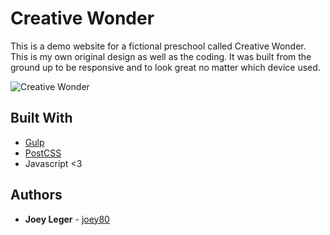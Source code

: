 # Creative Wonder

This is a demo website for a fictional preschool called Creative Wonder. This is my own original design as well as the coding. It was built from the ground up to be responsive and to look great no matter which device used.

![Creative Wonder](https://user-images.githubusercontent.com/3519112/34166506-18f05b0c-e4ad-11e7-965a-5c2411a6eaca.jpg)

## Built With

* [Gulp](https://gulpjs.com/)
* [PostCSS](http://postcss.org/)
* Javascript <3

## Authors

* **Joey Leger** - [joey80](https://github.com/joey80)
